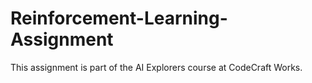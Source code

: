 # Reinforcement-Learning-Assignment
This assignment is part of the AI Explorers course at CodeCraft Works.
